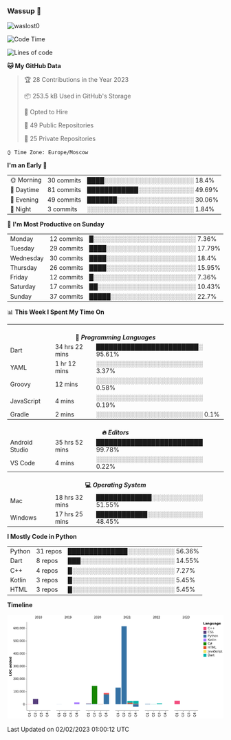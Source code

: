 ### Wassup 👋

<p align="left"> <img src="https://komarev.com/ghpvc/?username=waslost0" alt="waslost0" /></p>

<!--START_SECTION:waka-->
![Code Time](http://img.shields.io/badge/Code%20Time-2%2C087%20hrs%2016%20mins-blue)

![Lines of code](https://img.shields.io/badge/From%20Hello%20World%20I%27ve%20Written-1%20Million%20lines%20of%20code-blue)

**🐱 My GitHub Data** 

> 🏆 28 Contributions in the Year 2023
 > 
> 📦 253.5 kB Used in GitHub's Storage 
 > 
> 💼 Opted to Hire
 > 
> 📜 49 Public Repositories 
 > 
> 🔑 25 Private Repositories  
 > 
`⌚︎ Time Zone: Europe/Moscow`

**I'm an Early 🐤** 

<table>
 <tr><td>🌞 Morning</td><td>30 commits</td><td>████░░░░░░░░░░░░░░░░░░░░░ 18.4%</td></tr> 
 <tr><td>🌆 Daytime</td><td>81 commits</td><td>████████████░░░░░░░░░░░░░ 49.69%</td></tr> 
 <tr><td>🌃 Evening</td><td>49 commits</td><td>███████░░░░░░░░░░░░░░░░░░ 30.06%</td></tr> 
 <tr><td>🌙 Night</td><td>3 commits</td><td>░░░░░░░░░░░░░░░░░░░░░░░░░ 1.84%</td></tr>
</table>

📅 **I'm Most Productive on Sunday** 

<table>
 <tr><td>Monday</td><td>12 commits</td><td>█░░░░░░░░░░░░░░░░░░░░░░░░ 7.36%</td></tr> 
 <tr><td>Tuesday</td><td>29 commits</td><td>████░░░░░░░░░░░░░░░░░░░░░ 17.79%</td></tr> 
 <tr><td>Wednesday</td><td>30 commits</td><td>████░░░░░░░░░░░░░░░░░░░░░ 18.4%</td></tr> 
 <tr><td>Thursday</td><td>26 commits</td><td>████░░░░░░░░░░░░░░░░░░░░░ 15.95%</td></tr> 
 <tr><td>Friday</td><td>12 commits</td><td>█░░░░░░░░░░░░░░░░░░░░░░░░ 7.36%</td></tr> 
 <tr><td>Saturday</td><td>17 commits</td><td>██░░░░░░░░░░░░░░░░░░░░░░░ 10.43%</td></tr> 
 <tr><td>Sunday</td><td>37 commits</td><td>█████░░░░░░░░░░░░░░░░░░░░ 22.7%</td></tr>
</table>

📊 **This Week I Spent My Time On** 

<table>
<tr><th colspan="3"><br>💬 <i>Programming Languages</i></th></tr> 
 <tr><td>Dart</td><td>34 hrs 22 mins</td><td>████████████████████████░ 95.61%</td></tr> 
 <tr><td>YAML</td><td>1 hr 12 mins</td><td>░░░░░░░░░░░░░░░░░░░░░░░░░ 3.37%</td></tr> 
 <tr><td>Groovy</td><td>12 mins</td><td>░░░░░░░░░░░░░░░░░░░░░░░░░ 0.58%</td></tr> 
 <tr><td>JavaScript</td><td>4 mins</td><td>░░░░░░░░░░░░░░░░░░░░░░░░░ 0.19%</td></tr> 
 <tr><td>Gradle</td><td>2 mins</td><td>░░░░░░░░░░░░░░░░░░░░░░░░░ 0.1%</td></tr>

<tr><th colspan="3"><br>🔥 <i>Editors</i></th></tr> 
 <tr><td>Android Studio</td><td>35 hrs 52 mins</td><td>█████████████████████████ 99.78%</td></tr> 
 <tr><td>VS Code</td><td>4 mins</td><td>░░░░░░░░░░░░░░░░░░░░░░░░░ 0.22%</td></tr>

<tr><th colspan="3"><br>💻 <i>Operating System</i></th></tr> 
 <tr><td>Mac</td><td>18 hrs 32 mins</td><td>█████████████░░░░░░░░░░░░ 51.55%</td></tr> 
 <tr><td>Windows</td><td>17 hrs 25 mins</td><td>████████████░░░░░░░░░░░░░ 48.45%</td></tr>
</table>

**I Mostly Code in Python** 

<table>
 <tr><td>Python</td><td>31 repos</td><td>██████████████░░░░░░░░░░░ 56.36%</td></tr> 
 <tr><td>Dart</td><td>8 repos</td><td>███░░░░░░░░░░░░░░░░░░░░░░ 14.55%</td></tr> 
 <tr><td>C++</td><td>4 repos</td><td>█░░░░░░░░░░░░░░░░░░░░░░░░ 7.27%</td></tr> 
 <tr><td>Kotlin</td><td>3 repos</td><td>█░░░░░░░░░░░░░░░░░░░░░░░░ 5.45%</td></tr> 
 <tr><td>HTML</td><td>3 repos</td><td>█░░░░░░░░░░░░░░░░░░░░░░░░ 5.45%</td></tr>
</table>


**Timeline**

![Chart not found](https://raw.githubusercontent.com/waslost0/waslost0/master/charts/bar_graph.png) 


 Last Updated on 02/02/2023 01:00:12 UTC
<!--END_SECTION:waka-->


